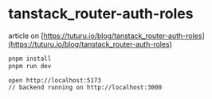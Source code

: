 # tanstack_router-auth-roles

article on [https://tuturu.io/blog/tanstack_router-auth-roles](https://tuturu.io/blog/tanstack_router-auth-roles)

```bash
pnpm install
pnpm run dev
```

```plaintext
open http://localhost:5173
// backend running on http://localhost:3000
```
